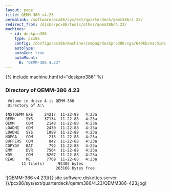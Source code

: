 ```yaml
---
layout: page
title: QEMM-386 v4.23
permalink: /software/pcx86/sys/ext/quarterdeck/qemm386/4.23/
redirect_from: /disks/pcx86/tools/other/qemm386/4.23/
machines:
  - id: deskpro386
    type: pcx86
    config: /configs/pcx86/machine/compaq/deskpro386/cga/640kb/machine.xml
    autoType: 
    autoGen: true
    autoMount:
      B: "QEMM-386 4.23"
---
```


{% include machine.html id="deskpro386" %}

### Directory of QEMM-386 4.23

     Volume in drive A is QEMM-386
     Directory of A:\

    INSTQEMM EXE     24217  11-22-88   4:23a
    QEMM     SYS     37134  11-22-88   4:23a
    QEMM     COM      2148  11-22-88   4:23a
    LOADHI   COM      2430  11-22-88   4:23a
    LOADHI   SYS      1089  11-22-88   4:23a
    NOEGA    COM       213  11-22-88   4:23a
    BUFFERS  COM       842  11-22-88   4:23a
    COPYDV   BAT       792  11-22-88   4:23a
    EMM      DVR      7564  11-22-88   4:23a
    XDV      COM      8207  11-22-88   4:23a
    READ     ME       7769  11-22-88   4:23a
           11 file(s)      92405 bytes
                          263168 bytes free

![QEMM-386 v4.23]({{ site.software.diskettes.server }}/pcx86/sys/ext/quarterdeck/qemm386/4.23/QEMM386-423.jpg)
